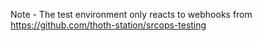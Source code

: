 Note - The test environment only reacts to webhooks from https://github.com/thoth-station/srcops-testing
